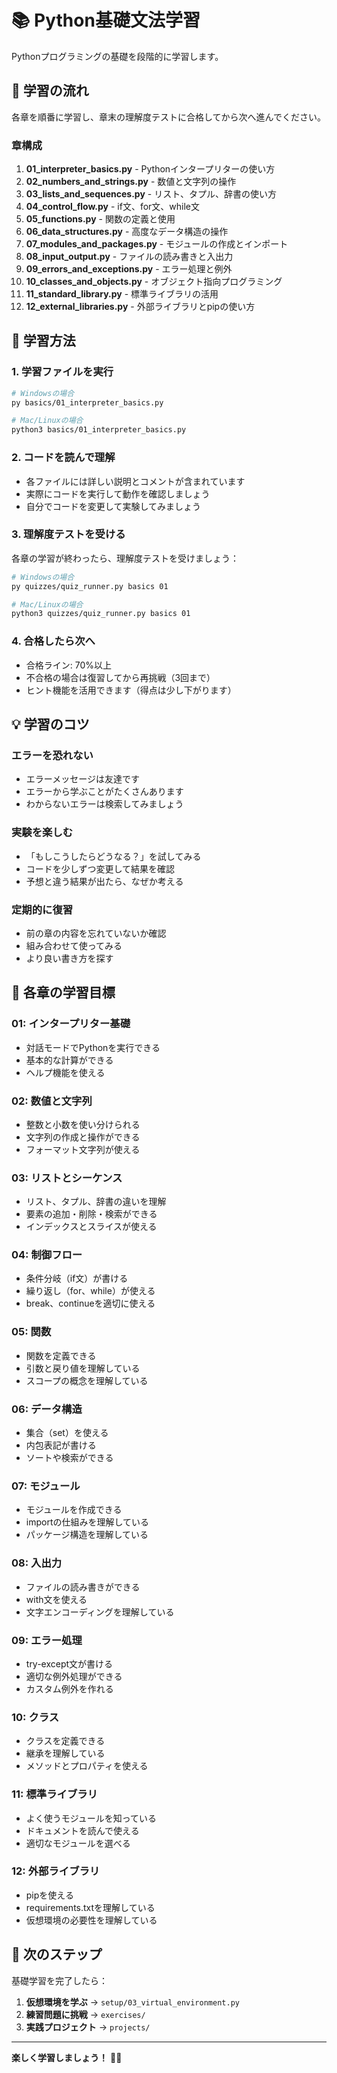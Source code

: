 # 📚 Python基礎文法学習

Pythonプログラミングの基礎を段階的に学習します。

## 🎯 学習の流れ

各章を順番に学習し、章末の理解度テストに合格してから次へ進んでください。

### 章構成

1. **01_interpreter_basics.py** - Pythonインタープリターの使い方
2. **02_numbers_and_strings.py** - 数値と文字列の操作
3. **03_lists_and_sequences.py** - リスト、タプル、辞書の使い方
4. **04_control_flow.py** - if文、for文、while文
5. **05_functions.py** - 関数の定義と使用
6. **06_data_structures.py** - 高度なデータ構造の操作
7. **07_modules_and_packages.py** - モジュールの作成とインポート
8. **08_input_output.py** - ファイルの読み書きと入出力
9. **09_errors_and_exceptions.py** - エラー処理と例外
10. **10_classes_and_objects.py** - オブジェクト指向プログラミング
11. **11_standard_library.py** - 標準ライブラリの活用
12. **12_external_libraries.py** - 外部ライブラリとpipの使い方

## 📖 学習方法

### 1. 学習ファイルを実行

```bash
# Windowsの場合
py basics/01_interpreter_basics.py

# Mac/Linuxの場合
python3 basics/01_interpreter_basics.py
```

### 2. コードを読んで理解

- 各ファイルには詳しい説明とコメントが含まれています
- 実際にコードを実行して動作を確認しましょう
- 自分でコードを変更して実験してみましょう

### 3. 理解度テストを受ける

各章の学習が終わったら、理解度テストを受けましょう：

```bash
# Windowsの場合
py quizzes/quiz_runner.py basics 01

# Mac/Linuxの場合
python3 quizzes/quiz_runner.py basics 01
```

### 4. 合格したら次へ

- 合格ライン: 70%以上
- 不合格の場合は復習してから再挑戦（3回まで）
- ヒント機能を活用できます（得点は少し下がります）

## 💡 学習のコツ

### エラーを恐れない
- エラーメッセージは友達です
- エラーから学ぶことがたくさんあります
- わからないエラーは検索してみましょう

### 実験を楽しむ
- 「もしこうしたらどうなる？」を試してみる
- コードを少しずつ変更して結果を確認
- 予想と違う結果が出たら、なぜか考える

### 定期的に復習
- 前の章の内容を忘れていないか確認
- 組み合わせて使ってみる
- より良い書き方を探す

## 🎯 各章の学習目標

### 01: インタープリター基礎
- 対話モードでPythonを実行できる
- 基本的な計算ができる
- ヘルプ機能を使える

### 02: 数値と文字列
- 整数と小数を使い分けられる
- 文字列の作成と操作ができる
- フォーマット文字列が使える

### 03: リストとシーケンス
- リスト、タプル、辞書の違いを理解
- 要素の追加・削除・検索ができる
- インデックスとスライスが使える

### 04: 制御フロー
- 条件分岐（if文）が書ける
- 繰り返し（for、while）が使える
- break、continueを適切に使える

### 05: 関数
- 関数を定義できる
- 引数と戻り値を理解している
- スコープの概念を理解している

### 06: データ構造
- 集合（set）を使える
- 内包表記が書ける
- ソートや検索ができる

### 07: モジュール
- モジュールを作成できる
- importの仕組みを理解している
- パッケージ構造を理解している

### 08: 入出力
- ファイルの読み書きができる
- with文を使える
- 文字エンコーディングを理解している

### 09: エラー処理
- try-except文が書ける
- 適切な例外処理ができる
- カスタム例外を作れる

### 10: クラス
- クラスを定義できる
- 継承を理解している
- メソッドとプロパティを使える

### 11: 標準ライブラリ
- よく使うモジュールを知っている
- ドキュメントを読んで使える
- 適切なモジュールを選べる

### 12: 外部ライブラリ
- pipを使える
- requirements.txtを理解している
- 仮想環境の必要性を理解している

## 🚀 次のステップ

基礎学習を完了したら：

1. **仮想環境を学ぶ** → `setup/03_virtual_environment.py`
2. **練習問題に挑戦** → `exercises/`
3. **実践プロジェクト** → `projects/`

---

**楽しく学習しましょう！** 🐍✨
